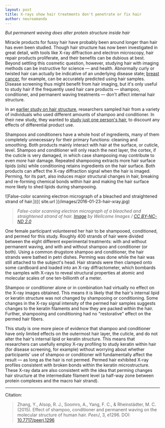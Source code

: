 ```yaml
---
layout: post
title: X-rays show hair treatments don't penetrate or fix hair
author: neuroamanda
---
```


_But permanent waving does alter protein structure inside hair_

Miracle products for fussy hair have probably been around longer than hair has even been studied.
Though hair structure has now been investigated in great detail, with tools like X-ray diffraction and electron microscopy, hair repair products proliferate, and their benefits can be dubious at best.
Beyond settling this cosmetic question, however, studying hair with imaging methods can be instructive for science &mdash; and health.
Abnormally curly or twisted hair can actually be indicative of an underlying disease state; [breast cancer](http://www.ncbi.nlm.nih.gov/pmc/articles/PMC3086309/), for example, can be accurately predicted using hair samples.
Disease screening thus might benefit from hair imaging, but it's only useful to study hair if the frequently used hair care products &mdash; shampoo, conditioner, and permanent waving treatments &mdash; don't affect internal hair structure.

In an [earlier study on hair structure](https://doi.org/10.7717/peerj.619), researchers sampled hair from a variety of individuals who used different amounts of shampoo and conditioner.
In their new study, they wanted to [study just one person's hair](https://doi.org/10.7717/peerj.1296), to discount any effects of differential product use.

Shampoos and conditioners have a whole host of ingredients, many of them completely unnecessary for their primary functions: cleaning and smoothing.
Both products mainly interact with hair at the surface, or cuticle, level. Shampoo and conditioner will only reach the next layer, the cortex, if the cuticle is very damaged, in which case shampooing may contribute to even _more_ hair damage.
Repeated shampooing extracts more hair surface lipids (oils) while conditioning retains ingredients on the hair surface.
Both products can affect the X-ray diffraction signal when the hair is imaged.
Perming, for its part, also induces major structural changes in hair, breaking and re-forming chemical bonds within hair and making the hair surface more likely to shed lipids during shampooing.

![False-color scanning electron micrograph of a bleached and straightened strand of hair.]({{ site.url }}/images/2016-01-23-hair-xray.jpg)

> _False-color scanning electron micrograph of a bleached and straightened strand of hair. [Image](https://www.flickr.com/photos/wellcomeimages/15854964238/) by Wellcome Images / [CC BY-NC-ND 2.0](https://creativecommons.org/licenses/by-nc-nd/2.0/)_

One female participant volunteered her hair to be shampooed, conditioned, and permed for this study.
Roughly 400 strands of hair were divided between the eight different experimental treatments: with and without permanent waving, and with and without shampoo and conditioner (or both).
Using a common drugstore shampoo and conditioner, the hair strands were bathed in petri dishes.
Perming was done while the hair was still attached to the subject's head.
Hair strands were then clamped onto some cardboard and loaded into an X-ray diffractometer, which bombards the samples with X-rays to reveal structural properties at atomic and molecular scales of one ten-billionth of a meter.

Shampoo or conditioner alone or in combination had virtually no effect on the X-ray images obtained.
This means it is likely that the hair's internal lipid or keratin structure was not changed by shampooing or conditioning.
Some changes in the X-ray signal intensity of the permed hair samples suggests changes to the keratin filaments and how they are packed within the hair.
Further, shampooing and conditioning had no "restorative" effect on the permed hair fibers.

This study is one more piece of evidence that shampoo and conditioner have only limited effects on the outermost hair layer, the cuticle, and do not alter the hair's internal lipid or keratin structure.
This means that researchers can usefully employ X-ray profiling to study keratin within hair (for disease screening, for example) without worrying about whether participants' use of shampoo or conditioner will fundamentally affect the result &mdash; as long as the hair is not permed.
Permed hair exhibited X-ray profiles consistent with broken bonds within the keratin microstructure.
These X-ray data are also consistent with the idea that perming changes hair structure at the intermediate filament level (a half-way zone between protein complexes and the macro hair strand).

---
Citation:

> Zhang, Y., Alsop, R. J., Soomro, A., Yang, F. C., & Rheinstädter, M. C. (2015). Effect of shampoo, conditioner and permanent waving on the molecular structure of human hair. _PeerJ_, 3, e1296. DOI: [10.7717/peerj.1296](https://dx.doi.org/10.7717/peerj.1296)
